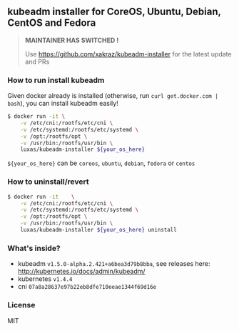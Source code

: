 ## kubeadm installer for CoreOS, Ubuntu, Debian, CentOS and Fedora


> **MAINTAINER HAS SWITCHED !**
>
> Use https://github.com/xakraz/kubeadm-installer for the latest update and PRs



### How to run install kubeadm

Given docker already is installed (otherwise, run `curl get.docker.com | bash`), you can install kubeadm easily!

```bash
$ docker run -it \
	-v /etc/cni:/rootfs/etc/cni \
	-v /etc/systemd:/rootfs/etc/systemd \
	-v /opt:/rootfs/opt \
	-v /usr/bin:/rootfs/usr/bin \
	luxas/kubeadm-installer ${your_os_here}
```

`${your_os_here}` can be `coreos`, `ubuntu`, `debian`, `fedora` or `centos`

### How to uninstall/revert

```bash
$ docker run -it 	\
	-v /etc/cni:/rootfs/etc/cni \
	-v /etc/systemd:/rootfs/etc/systemd \
	-v /opt:/rootfs/opt \
	-v /usr/bin:/rootfs/usr/bin \
	luxas/kubeadm-installer ${your_os_here} uninstall
```

### What's inside?

 - kubeadm `v1.5.0-alpha.2.421+a6bea3d79b8bba`, see releases here: http://kubernetes.io/docs/admin/kubeadm/
 - kubernetes `v1.4.4`
 - cni `07a8a28637e97b22eb8dfe710eeae1344f69d16e`

### License

MIT
